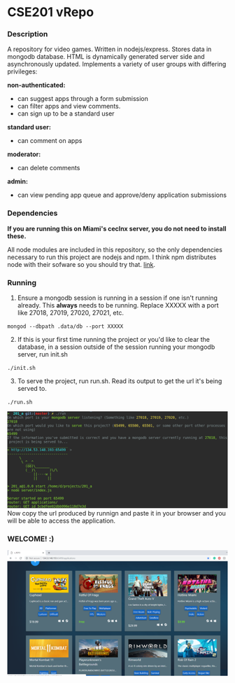 # CSE201 vRepo

### Description

A repository for video games. Written in nodejs/express. Stores data in mongodb database. HTML is dynamically
generated server side and asynchronously updated. Implements a variety of user groups with differing privileges:

__non-authenticated:__
- can suggest apps through a form submission
- can filter apps and view comments.
- can sign up to be a standard user

__standard user:__
- can comment on apps

__moderator:__
- can delete comments

__admin:__
- can view pending app queue and approve/deny application submissions

### Dependencies

__If you are running this on Miami's ceclnx server, you do not need to install these.__

All node modules are included in this repository, so the only dependencies necessary to run this project are
nodejs and npm. I think npm distributes node with their sofware so you should try that. 
[link](https://www.npmjs.com/get-npm).

### Running
1. Ensure a mongodb session is running in a session if one isn't running already. 
This __always__ needs to be running. Replace XXXXX with a port like 27018, 27019, 27020, 27021, etc.
```
mongod --dbpath .data/db --port XXXXX
```
2. If this is your first time running the project or you'd like to clear the database, in a session outside
of the session running your mongodb server, run init.sh 
```
./init.sh
```
3. To serve the project, run run.sh. Read its output to get the url it's being served to.
```
./run.sh
```
![](markdownIMGS/md1.png?raw=true)
Now copy the url produced by runnign and paste it in your browser and you will be able to access the application.
### WELCOME! :)
![](markdownIMGS/welcome.png?raw=true)